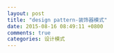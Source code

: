 ```yaml
---
layout: post
title: "design pattern-装饰器模式"
date: 2015-08-16 08:49:11 +0800
comments: true
categories: 设计模式
---
```


